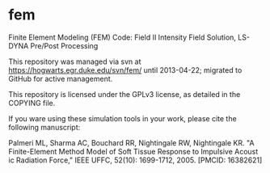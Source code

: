 fem
===

Finite Element Modeling (FEM) Code: Field II Intensity Field Solution, LS-DYNA
Pre/Post Processing

This repository was managed via svn at https://hogwarts.egr.duke.edu/svn/fem/
until 2013-04-22; migrated to GitHub for active management.

This repository is licensed under the GPLv3 license, as detailed in the COPYING
file.

If you ware using these simulation tools in your work, please cite the
following manuscript:

Palmeri ML, Sharma AC, Bouchard RR, Nightingale RW, Nightingale KR.  "A
Finite-Element Method Model of Soft Tissue Response to Impulsive Acoust ic
Radiation Force," IEEE UFFC, 52(10): 1699-1712, 2005. [PMCID: 16382621] 

